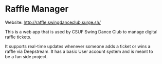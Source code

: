# Raffle Manager

Website: http://raffle.swingdanceclub.surge.sh/

This is a web app that is used by CSUF Swing Dance Club to manage digital raffle tickets.

It supports real-time updates whenever someone adds a ticket or wins a raffle via Deepstream. It has a basic User account system and is meant to be a fun side project.
